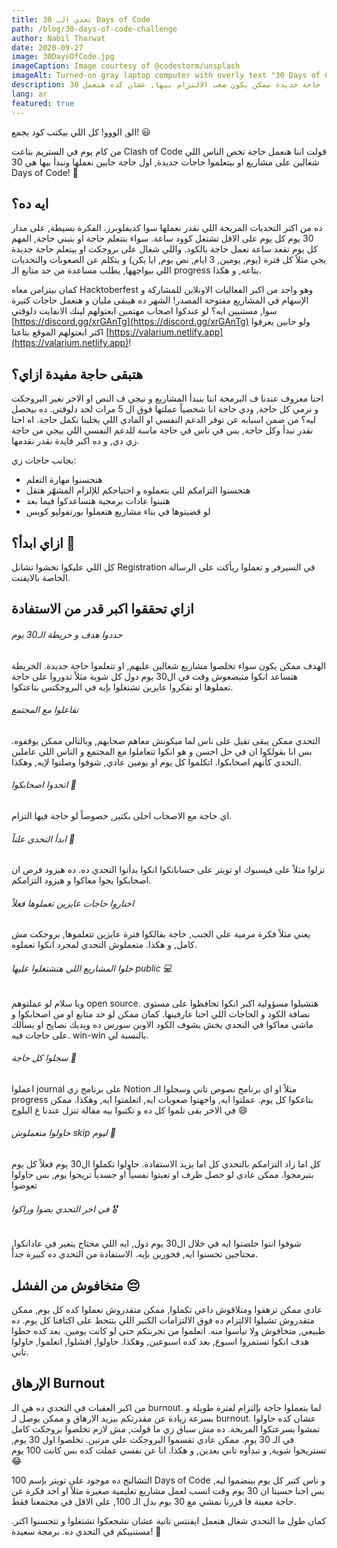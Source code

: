 ```yaml
---
title: تحدي الـ 30 Days of Code
path: /blog/30-days-of-code-challenge
author: Nabil Tharwat
date: 2020-09-27
image: 30DaysOfCode.jpg
imageCaption: Image courtesy of @codestorm/unsplash
imageAlt: Turned-on gray laptop computer with overly text "30 Days of Code"
description: بدء حاجة جديدة ممكن يكون صعب الالتزام بيها, عشان كده هنعمل 30 Days of Code سوا.
lang: ar
featured: true
---
```

الو, الووو! كل اللي بيكتب كود يجمع! 😃

من كام يوم في الستريم بتاعت Clash of Code قولت اننا هنعمل حاجة تخص الناس اللي شغالين على مشاريع او بيتعلموا حاجات جديدة, اول حاجة حابين نعملها ونبدأ بيها هي 30 Days of Code! 🥳

## ايه ده؟
ده من اكتر التحديات المريحة اللي نقدر نعملها سوا كديفلوبرز. الفكرة بسيطة, على مدار 30 يوم كل يوم على الاقل تشتغل كوود ساعة. سواء بتتعلم حاجة او بتبني حاجة, المهم كل يوم تقعد ساعة تعمل حاجة بالكود. واللي شغال على بروجكت او بيتعلم حاجة جديدة يجي مثلاً كل فترة (يوم, يومين, 3 ايام, نص يوم, ايا يكن) و يتكلم عن الصعوبات والتحديات اللي بيواجهها, يطلب مساعدة من حد متابع الـ progress بتاعه, و هكذا.

كمان بيتزامن معاه Hacktoberfest وهو واحد من اكبر الفعاليات الاونلاين للمشاركة و الإسهام في المشاريع مفتوحة المصدر! الشهر ده هيبقى مليان و هنعمل حاجات كتيرة سوا, مستنيين ايه؟ لو عندكوا اصحاب مهتمين ابعتولهم لينك الانفايت دلوقتي [https://discord.gg/xrGAnTg](https://discord.gg/xrGAnTg) ولو حابين يعرفوا اكتر ابعتولهم الموقع بتاعنا [https://valarium.netlify.app](https://valarium.netlify.app)!

## هتبقى حاجة مفيدة ازاي؟
احنا معروف عندنا ف البرمجة اننا بنبدأ المشاريع و نيجي ف النص او الاخر نغير البروجكت و نرمي كل حاجة, ودي حاجة انا شخصياً عملتها فوق ال 5 مرات لحد دلوقتي. ده بيحصل ليه؟ من ضمن اسبابه عن توفر الدعم النفسي او المادي اللي يخلينا نكمل حاجة. اه احنا نقدر نبدأ وكل حاجة, بس في ناس في حاجة ماسة للدعم النفسي اللي بيجي من حاجة زي دي, و ده اكبر فايدة نقدر نقدمها.

بجانب حاجات زي:
- هتحسنوا مهارة التعلم
- هتحسنوا التزامكم للي بتعملوه و احتياجكم للإلزام المشهّر هتقل
- هتبنوا عادات برمجية هتساعدكوا فيما بعد
- لو قضيتوها في بناء مشاريع هتعملوا بورتفوليو كويس

## ازاي ابدأ؟ 👋
كل اللي عليكوا تخشوا تشانل Registration في السيرفر و تعملوا ريأكت على الرسالة الخاصة بالايفنت.

## ازاي تحققوا اكبر قدر من الاستفادة
###### حددوا هدف و خريطة الـ30 يوم
الهدف ممكن يكون سواء تخلصوا مشاريع شغالين عليهم, او تتعلموا حاجة جديدة. الخريطة هتساعد انكوا متيضعوش وقت في ال30 يوم دول كل شوية مثلاً تدوروا على حاجة تعملوها او تفكروا عايزين تشتغلوا بإيه في البروجكتس بتاعتكوا. 

###### تفاعلوا مع المجتمع
التحدي ممكن يبقى تقيل على ناس لما ميكونش معاهم صحابهم, وبالتالي ممكن يوقفوه. بس انا بقولكوا ان في حل احسن و هو انكوا تتعاملوا مع المجتمع و الناس اللي عاملين التحدي كأنهم اصحابكوا. اتكلموا كل يوم او يومين عادي, شوفوا وصلتوا لإيه, وهكذا.

###### اتحدوا اصحابكوا 😤
اي حاجة مع الاصحاب احلى بكتير, خصوصاً لو حاجة فيها التزام. 

###### ابدأ التحدي علناً 👀
نزلوا مثلاً على فيسبوك او تويتر على حساباتكوا انكوا بدأتوا التحدي ده. ده هيزود فرص ان اصحابكوا يجوا معاكوا و هيزود التزامكم.

###### اختاروا حاجات عايزين تعملوها فعلاً 
يعني مثلاً فكرة مرمية على الجنب, حاجة بقالكوا فترة عايزين تتعلموها, بروجكت مش كامل, و هكذا. متعملوش التحدي لمجرد انكوا تعملوه. 

###### خلوا المشاريع اللي هتشتغلوا عليها public 💻
ويا سلام لو عملتوهم open source. هتشيلوا مسؤولية اكبر انكوا تحافظوا على مستوى نضافة الكود و الحاجات اللي احنا عارفينها. كمان ممكن لو حد متابع او من اصحابكوا و ماشي معاكوا في التحدي يخش يشوف الكود الاوبن سورس ده ويديك نصايح او يسألك على حاجات فيه. win-win بالنسبة لي.

###### سجلوا كل حاجة 📔
اعملوا journal على برنامج زي Notion مثلاً او اي برنامج نصوص تاني وسجلوا الـ progress بتاعكوا كل يوم. عملتوا ايه, واجهتوا صعوبات ايه, اتعلمتوا ايه, وهكذا. ممكن في الاخر بقى تلموا كل ده و تكتبوا بيه مقالة تنزل عندنا ع البلوج 😄

###### حاولوا متعملوش skip ليوم 💪
كل اما زاد التزامكم بالتحدي كل اما يزيد الاستفادة. حاولوا تكملوا ال30 يوم فعلاً كل يوم بتبرمجوا. ممكن عادي لو حصل ظرف او تعبتوا نفسياً او جسدياً تريحوا يوم, بس حاولوا تعوضوا 

###### في اخر التحدي بصوا وراكوا 🎖️
شوفوا انتوا خلصتوا ايه في خلال ال30 يوم دول, ايه اللي محتاج يتغير في عاداتكوا, محتاجين تحسنوا ايه, فخورين بإيه. الاستفادة من التحدي ده كبيرة جداً.

## متخافوش من الفشل 😔
عادي ممكن تزهقوا ومتلاقوش داعي تكملوا, ممكن متقدروش تعملوا كده كل يوم, ممكن متقدروش تشيلوا الالتزام ده فوق الالتزامات الكتير اللي بتتحط على اكتافنا كل يوم. ده طبيعي, متخافوش ولا تيأسوا منه. اتعلموا من تجربتكم حتى لو كانت يومين. بعد كده حطوا هدف انكوا تستمروا اسبوع, بعد كده اسبوعين, وهكذا. حاولوا, افشلوا, اتعلموا, حاولوا تاني.


## الإرهاق Burnout
من اكبر العقبات في التحدي ده هي الـ burnout. لما بتعملوا حاجة بإلتزام لفترة طويلة و بسرعة زيادة عن مقدرتكم بيزيد الارهاق و ممكن يوصل لـ burnout. عشان كده حاولوا تمشوا بسرعتكوا المريحة. ده مش سباق زي ما قولت, مش لازم تخلصوا بروجكت كامل في الـ 30 يوم. ممكن عادي تقسموا البروجكت على مرتين. تخلصوا اول 30 يوم, تستريحوا شوية, و تبدأوه تاني بعدين, و هكذا. انا عن نفسي عملت كده بس كانت 100 يوم 😂

التشالنج ده موجود على تويتر بإسم 100 Days of Code و ناس كتير كل يوم بينضموا ليه, بس احنا حسينا ان 30 يوم وقت انسب لعمل مشاريع تعليمية صغيرة مثلاً او اخد فكرة عن حاجة معينة فا قررنا نمشي مع 30 يوم بدل الـ 100, على الاقل في مجتمعنا فقط.


كمان طول ما التحدي شغال هنعمل ايفنتس تانية عشان نشجعكوا تشتغلوا و تتحسنوا اكتر. مستنييكم في التحدي ده. برمجة سعيدة! 🥳